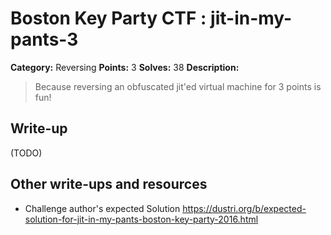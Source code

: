 # Boston Key Party CTF : jit-in-my-pants-3

**Category:** Reversing
**Points:** 3
**Solves:** 38
**Description:**

>Because reversing an obfuscated jit'ed virtual machine for 3 points is fun!  


## Write-up

(TODO)

## Other write-ups and resources

* Challenge author's expected Solution <https://dustri.org/b/expected-solution-for-jit-in-my-pants-boston-key-party-2016.html>
